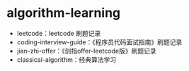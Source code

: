 # algorithm-learning

- leetcode：leetcode 刷题记录
- coding-interview-guide：《程序员代码面试指南》刷题记录
- jian-zhi-offer：《剑指offer-leetcode版》刷题记录
- classical-algorithm：经典算法学习